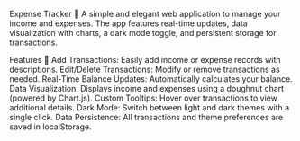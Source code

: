 Expense Tracker 💸
A simple and elegant web application to manage your income and expenses. The app features real-time updates, data visualization with charts, a dark mode toggle, and persistent storage for transactions.

Features 🚀
Add Transactions: Easily add income or expense records with descriptions.
Edit/Delete Transactions: Modify or remove transactions as needed.
Real-Time Balance Updates: Automatically calculates your balance.
Data Visualization: Displays income and expenses using a doughnut chart (powered by Chart.js).
Custom Tooltips: Hover over transactions to view additional details.
Dark Mode: Switch between light and dark themes with a single click.
Data Persistence: All transactions and theme preferences are saved in localStorage.
